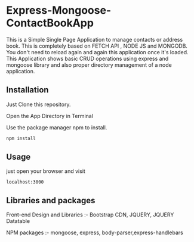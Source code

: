 # Express-Mongoose-ContactBookApp

This is a Simple Single Page Application to manage contacts or address book.
This is completely based on FETCH API , NODE JS and MONGODB.
You don't need to reload again and again this application once it's loaded.
This Application shows basic CRUD operations using express and mongoose library and also proper directory management of a node application.  

## Installation
Just Clone this repository.

Open the App Directory in Terminal 

Use the package manager npm to install.

```bash
npm install
```

## Usage

just open your browser and visit

```
localhost:3000
```



## Libraries and packages

Front-end Design and Libraries :- 
Bootstrap CDN, JQUERY, JQUERY Datatable 

NPM packages :- mongoose, express, body-parser,express-handlebars
